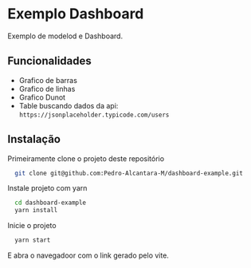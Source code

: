 
# Exemplo Dashboard

Exemplo de modelod e Dashboard.





## Funcionalidades

- Grafico de barras
- Grafico de linhas
- Grafico Dunot
- Table buscando dados da api: `https://jsonplaceholder.typicode.com/users`


## Instalação


Primeiramente clone o projeto deste repositório

```bash
  git clone git@github.com:Pedro-Alcantara-M/dashboard-example.git
```

Instale projeto com yarn

```bash
  cd dashboard-example
  yarn install
```

Inicie o projeto 

```bash
  yarn start
```

E abra o navegadoor com o link gerado pelo vite.